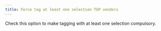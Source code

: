 ```yaml
---
title: Force tag at least one selection TGP vendors
---
```



Check this option to make tagging with at least one selection compulsory.
